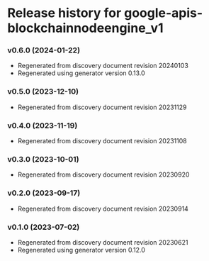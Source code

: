 # Release history for google-apis-blockchainnodeengine_v1

### v0.6.0 (2024-01-22)

* Regenerated from discovery document revision 20240103
* Regenerated using generator version 0.13.0

### v0.5.0 (2023-12-10)

* Regenerated from discovery document revision 20231129

### v0.4.0 (2023-11-19)

* Regenerated from discovery document revision 20231108

### v0.3.0 (2023-10-01)

* Regenerated from discovery document revision 20230920

### v0.2.0 (2023-09-17)

* Regenerated from discovery document revision 20230914

### v0.1.0 (2023-07-02)

* Regenerated from discovery document revision 20230621
* Regenerated using generator version 0.12.0

